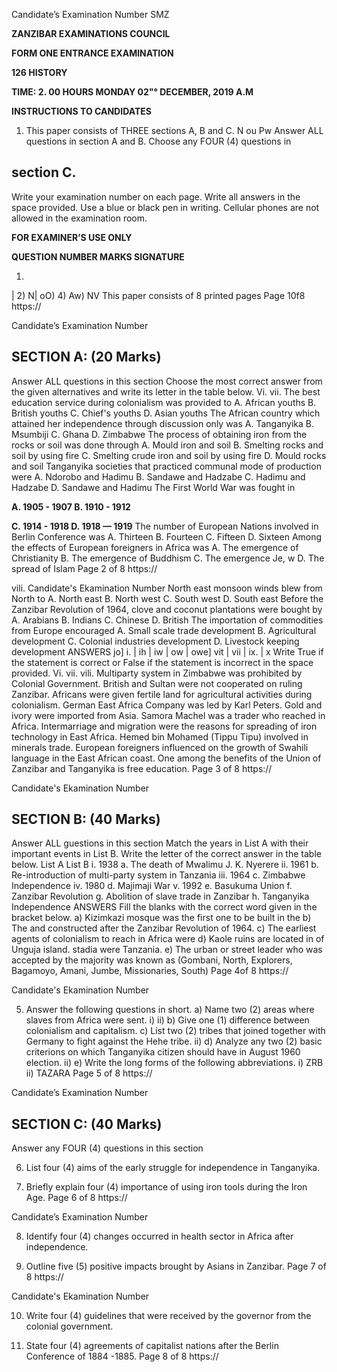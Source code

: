 Candidate’s Examination Number
SMZ

**ZANZIBAR EXAMINATIONS COUNCIL**

**FORM ONE ENTRANCE EXAMINATION**

**126 HISTORY**

**TIME: 2. 00 HOURS MONDAY 02"° DECEMBER, 2019 A.M**

**INSTRUCTIONS TO CANDIDATES**

1. This paper consists of THREE sections A, B and C.
N
ou Pw
Answer ALL questions in section A and B. Choose any FOUR (4) questions in

## section C.
Write your examination number on each page.
Write all answers in the space provided.
Use a blue or black pen in writing.
Cellular phones are not allowed in the examination room.

**FOR EXAMINER’S USE ONLY**

**QUESTION NUMBER MARKS SIGNATURE**

1. 
| 2) N| oO) 4) Aw) NV
This paper consists of 8 printed pages
Page 10f8
https://

Candidate’s Examination Number

## SECTION A: (20 Marks)
Answer ALL questions in this section
Choose the most correct answer from the given alternatives and write its letter in the table below.
Vi.
vii.
The best education service during colonialism was provided to
A. African youths B. British youths
C. Chief's youths D. Asian youths
The African country which attained her independence through discussion only was
A. Tanganyika B. Msumbiji
C. Ghana D. Zimbabwe
The process of obtaining iron from the rocks or soil was done through
A. Mould iron and soil
B. Smelting rocks and soil by using fire
C. Smelting crude iron and soil by using fire
D. Mould rocks and soil
Tanganyika societies that practiced communal mode of production were
A. Ndorobo and Hadimu B. Sandawe and Hadzabe
C. Hadimu and Hadzabe D. Sandawe and Hadimu
The First World War was fought in

**A. 1905 - 1907 B. 1910 - 1912**

**C. 1914 - 1918 D. 1918 — 1919**
The number of European Nations involved in Berlin Conference was
A. Thirteen B. Fourteen
C. Fifteen D. Sixteen
Among the effects of European foreigners in Africa was
A. The emergence of Christianity B. The emergence of Buddhism
C. The emergence Je, w D. The spread of Islam
Page 2 of 8
https://

vili.
Candidate's Ekamination Number
North east monsoon winds blew from North to
A. North east B. North west
C. South west D. South east
Before the Zanzibar Revolution of 1964, clove and coconut plantations were bought by
A. Arabians B. Indians
C. Chinese D. British
The importation of commodities from Europe encouraged
A. Small scale trade development B. Agricultural development
C. Colonial industries development D. Livestock keeping development
ANSWERS
jo] i. | ih | iw | ow | owe] vit | vii | ix. | x
Write True if the statement is correct or False if the statement is incorrect in the space provided.
Vi.
vii.
vili.
Multiparty system in Zimbabwe was prohibited by Colonial Government.
British and Sultan were not cooperated on ruling Zanzibar.
Africans were given fertile land for agricultural activities during colonialism.
German East Africa Company was led by Karl Peters.
Gold and ivory were imported from Asia.
Samora Machel was a trader who reached in Africa.
Intermarriage and migration were the reasons for spreading of iron technology in East Africa.
Hemed bin Mohamed (Tippu Tipu) involved in minerals trade.
European foreigners influenced on the growth of Swahili language in the East African coast.
One among the benefits of the Union of Zanzibar and Tanganyika is free education.
Page 3 of 8
https://

Candidate's Ekamination Number

## SECTION B: (40 Marks)
Answer ALL guestions in this section
Match the years in List A with their important events in List B. Write the letter of the correct answer in the table below.
List A List B
i. 1938 a. The death of Mwalimu J. K. Nyerere ii. 1961 b. Re-introduction of multi-party system in Tanzania iii. 1964 c. Zimbabwe Independence iv. 1980 d. Majimaji War v. 1992 e. Basukuma Union f. Zanzibar Revolution g. Abolition of slave trade in Zanzibar h. Tanganyika Independence
ANSWERS
Fill the blanks with the correct word given in the bracket below.
a) Kizimkazi mosque was the first one to be built in the b) The and constructed after the Zanzibar Revolution of 1964. 
c) The earliest agents of colonialism to reach in Africa were d) Kaole ruins are located in of Unguja island.
stadia were
Tanzania.
e) The urban or street leader who was accepted by the majority was known as
(Gombani, North, Explorers, Bagamoyo, Amani, Jumbe, Missionaries, South)
Page 4of 8
https://

Candidate's Ekamination Number

5. Answer the following questions in short.
a) Name two (2) areas where slaves from Africa were sent.
i) ii)
b) Give one (1) difference between colonialism and capitalism.
c) List two (2) tribes that joined together with Germany to fight against the Hehe tribe.
ii)
d) Analyze any two (2) basic criterions on which Tanganyika citizen should have in
August 1960 election.
ii)
e) Write the long forms of the following abbreviations.
i) ZRB
ii) TAZARA
Page 5 of 8
https://

Candidate’s Examination Number

## SECTION C: (40 Marks)
Answer any FOUR (4) questions in this section

6. List four (4) aims of the early struggle for independence in Tanganyika.

7. Briefly explain four (4) importance of using iron tools during the Iron Age.
Page 6 of 8
https://

Candidate’s Examination Number

8. Identify four (4) changes occurred in health sector in Africa after independence.

9. Outline five (5) positive impacts brought by Asians in Zanzibar.
Page 7 of 8
https://

Candidate's Ekamination Number

10. Write four (4) guidelines that were received by the governor from the colonial government.

11. State four (4) agreements of capitalist nations after the Berlin Conference of 1884 -1885. Page 8 of 8
https://